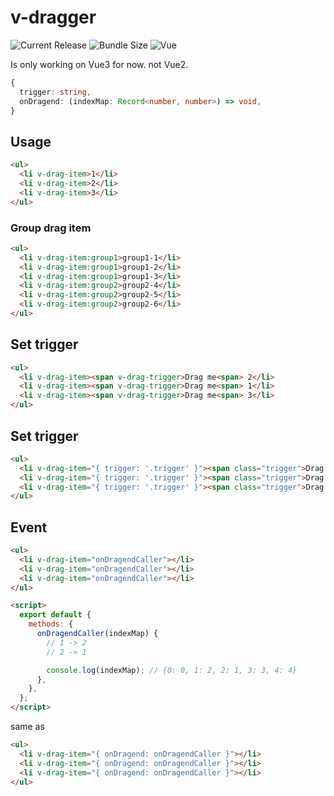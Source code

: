 # v-dragger

![Current Release](https://img.shields.io/github/package-json/v/wowissu/v-dragger) ![Bundle Size](https://img.shields.io/npm/dm/v-dragger) ![Vue](https://img.shields.io/badge/vue-3.x.x-green.svg)

Is only working on Vue3 for now. not Vue2.

```typescript
{
  trigger: string,
  onDragend: (indexMap: Record<number, number>) => void,
}
```

## Usage

```html
<ul>
  <li v-drag-item>1</li>
  <li v-drag-item>2</li>
  <li v-drag-item>3</li>
</ul>
```

### Group drag item

```html
<ul>
  <li v-drag-item:group1>group1-1</li>
  <li v-drag-item:group1>group1-2</li>
  <li v-drag-item:group1>group1-3</li>
  <li v-drag-item:group2>group2-4</li>
  <li v-drag-item:group2>group2-5</li>
  <li v-drag-item:group2>group2-6</li>
</ul>
```

## Set trigger

```html
<ul>
  <li v-drag-item><span v-drag-trigger>Drag me<span> 2</li>
  <li v-drag-item><span v-drag-trigger>Drag me<span> 1</li>
  <li v-drag-item><span v-drag-trigger>Drag me<span> 3</li>
</ul>
```

## Set trigger

```html
<ul>
  <li v-drag-item="{ trigger: '.trigger' }"><span class="trigger">Drag me<span> 2</li>
  <li v-drag-item="{ trigger: '.trigger' }"><span class="trigger">Drag me<span> 1</li>
  <li v-drag-item="{ trigger: '.trigger' }"><span class="trigger">Drag me<span> 3</li>
</ul>
```

## Event

```html
<ul>
  <li v-drag-item="onDragendCaller"></li>
  <li v-drag-item="onDragendCaller"></li>
  <li v-drag-item="onDragendCaller"></li>
</ul>

<script>
  export default {
    methods: {
      onDragendCaller(indexMap) {
        // 1 -> 2
        // 2 -> 1

        console.log(indexMap); // {0: 0, 1: 2, 2: 1, 3: 3, 4: 4}
      },
    },
  };
</script>
```

same as

```html
<ul>
  <li v-drag-item="{ onDragend: onDragendCaller }"></li>
  <li v-drag-item="{ onDragend: onDragendCaller }"></li>
  <li v-drag-item="{ onDragend: onDragendCaller }"></li>
</ul>
```
